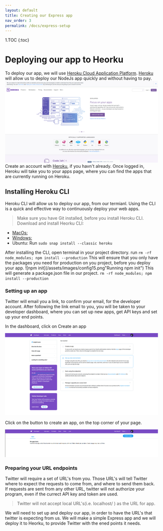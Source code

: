 ```yaml
---
layout: default
title: Creating our Express app
nav_order: 3
permalink: /docs/express-setup
---
```

1.TOC
{:toc}

# Deploying our app to Heorku
To deploy our app, we will use [Heroku Cloud Application Platform](https://www.heroku.com/). [Heroku](https://www.heroku.com/) will allow us to deploy our NodeJs app quickly and without having to pay.
![Heroku Cloud Application Platform](../assets/images/config13.png)
Create an account with [Heroku](https://www.heroku.com/), if you havn't already.
Once logged in, Heroku will take you to your apps page, where you can find the apps that are currently running on Heroku.
## Installing Heroku CLI
Heroku CLI will allow us to deploy our app, from our termianl. Using the CLI is a quick and effective way to continuously deploy your web apps.
>Make sure you have Git installed, before you install Heroku CLI.
Download and install Heorku CLI:

- [MacOs:](https://cli-assets.heroku.com/heroku.pkg "Heorku CLI Donwload for MacOS")
- [Windows:](https://cli-assets.heroku.com/heroku-x64.exe "Heorku CLI Donwload for Windows")
- Ubuntu: Run `sudo snap install --classic heroku`

After installing the CLI, open terminal in your project directory.
run `rm -rf node_modules; npm install --production`
This will ensure that you only have the packages you need for production on you project, before you deploy your app.
![npm init](/assets/images/config15.png"Running npm init")
This will generate a package.json file in our project.
`rm -rf node_modules; npm install --production`

### Setting up an app
Twitter will email you a link, to confirm your email, for the developer account. After following the link email to you, you will be taken to your developer dashboard, where you can set up new apps, get API keys and set up your end points.

In the dashboard, click on Create an app

![Create an app](../assets/images/config7.png)

Click on the button to create an app, on the top corner of your page.

![Create an app link](../assets/images/config8.png)

### Preparing your URL endpoints

Twitter will require a set of URL's from you. Those URL's will tell Twitter where to expect the requests to come from, and where to send them back. If requests are sent from any other URL, twitter will not authorize your program, even if the currect API key and token are used.
>Twitter will not accept local URL's(i.e. localhost/ ) as the URL for app.

We will need to set up and deploy our app, in order to have the URL's that twitter is expecting from us. We will make a simple Express app and we will deploy it to Heorku, to provide Twitter with the ened points it needs.
